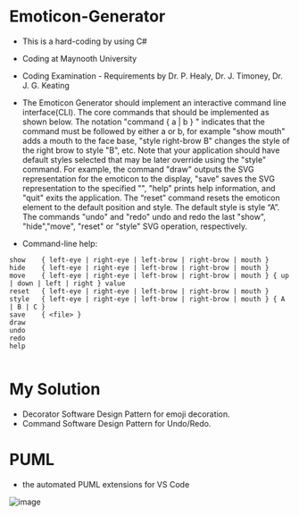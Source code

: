 # Emoticon-Generator

- This is a hard-coding by using C#

- Coding at Maynooth University

- Coding Examination - Requirements by Dr. P. Healy, Dr. J. Timoney, Dr. J. G. Keating

- The Emoticon Generator should implement an interactive command line interface(CLI). The core commands that should be implemented as shown below. The notation "command { a | b } " indicates that the command must be followed by either a or b, for example "show mouth" adds a mouth to the face base, "style right-brow B" changes the style of the right brow to style "B", etc. Note that your application should have default styles selected that may be later override using the "style" command. For example, the command "draw" outputs the SVG representation for the emoticon to the display, "save" saves the SVG representation to the specified "<file>", "help" prints help information, and "quit" exits the application. The “reset” command resets the emoticon element to the default position and style. The default style is style “A”. The commands "undo" and "redo" undo and redo the last "show", "hide","move", "reset" or "style" SVG operation, respectively. 
 
- Command-line help:
          
```
show    { left-eye | right-eye | left-brow | right-brow | mouth }
hide    { left-eye | right-eye | left-brow | right-brow | mouth }
move    { left-eye | right-eye | left-brow | right-brow | mouth } { up | down | left | right } value
reset   { left-eye | right-eye | left-brow | right-brow | mouth }
style   { left-eye | right-eye | left-brow | right-brow | mouth } { A | B | C }
save    { <file> }
draw
undo
redo
help
 
```
 
# My Solution

- Decorator Software Design Pattern for emoji decoration.
- Command Software Design Pattern for Undo/Redo.
 
# PUML

- the automated PUML extensions for VS Code
 
![image](https://user-images.githubusercontent.com/33503189/151129678-4c420cae-2437-41f3-af5f-f1a167f6c2fb.png)
